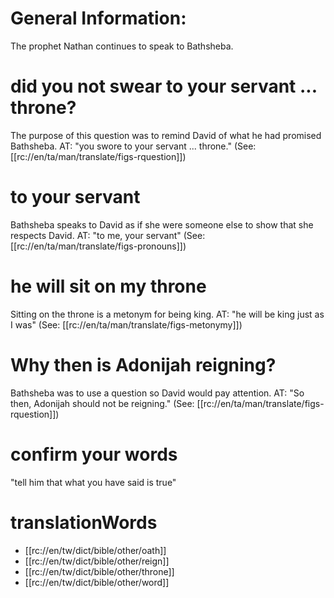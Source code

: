 # General Information:

The prophet Nathan continues to speak to Bathsheba.

# did you not swear to your servant ... throne?

The purpose of this question was to remind David of what he had promised Bathsheba. AT: "you swore to your servant ... throne." (See: [[rc://en/ta/man/translate/figs-rquestion]])

# to your servant

Bathsheba speaks to David as if she were someone else to show that she respects David. AT: "to me, your servant" (See: [[rc://en/ta/man/translate/figs-pronouns]])

# he will sit on my throne

Sitting on the throne is a metonym for being king. AT: "he will be king just as I was" (See: [[rc://en/ta/man/translate/figs-metonymy]])

# Why then is Adonijah reigning?

Bathsheba was to use a question so David would pay attention. AT: "So then, Adonijah should not be reigning." (See: [[rc://en/ta/man/translate/figs-rquestion]])

# confirm your words

"tell him that what you have said is true"

# translationWords

* [[rc://en/tw/dict/bible/other/oath]]
* [[rc://en/tw/dict/bible/other/reign]]
* [[rc://en/tw/dict/bible/other/throne]]
* [[rc://en/tw/dict/bible/other/word]]
